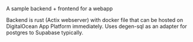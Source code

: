 A sample backend + frontend for a webapp 


Backend is rust (Actix webserver) with docker file that can be hosted on DigitalOcean App Platform immediately.   Uses degen-sql as an adapter for postgres to Supabase typically. 
